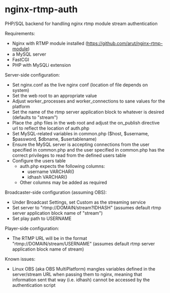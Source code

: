 # nginx-rtmp-auth
PHP/SQL backend for handling nginx rtmp module stream authentication

Requirements:
  - Nginx with RTMP module installed (https://github.com/arut/nginx-rtmp-module)
  - a MySQL server
  - FastCGI
  - PHP with MySQLi extension
  
Server-side configuration:
  - Set nginx.conf as the live nginx conf (location of file depends on system)
  - Set the web root to an appropriate value
  - Adjust worker_processes and worker_connections to sane values for the platform
  - Set the name of the rtmp server application block to whatever is desired (defaults to "stream")
  - Place the .php files in the web root and adjust the on_publish directive url to reflect the location of auth.php
  - Set MySQL-related variables in common.php ($host, $username, $password, $dbname, $usertablename)
  - Ensure the MySQL server is accepting connections from the user specified in common.php and the user specified in common.php has the correct privileges to read from the defined users table
  - Configure the users table
    - auth.php expects the following columns:
      - username VARCHAR()
      - idhash VARCHAR()
    - Other columns may be added as required

Broadcaster-side configuration (assuming OBS):
  - Under Broadcast Settings, set Custom as the streaming service
  - Set server to "rtmp://DOMAIN/stream?IDHASH" (assumes default rtmp server application block name of "stream")
  - Set play path to USERNAME
  
Player-side configuration:
  - The RTMP URL will be in the format "rtmp://DOMAIN/stream/USERNAME" (assumes default rtmp server application block name of stream)

Known issues:
  - Linux OBS (aka OBS MultiPlatform) mangles variables defined in the server/stream URL when passing them to nginx, meaning that information sent that way (i.e. idhash) cannot be accessed by the authentication script
